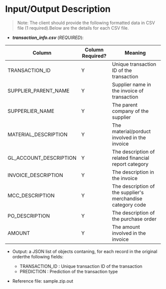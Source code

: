 # Input/Output Description

> Note: The client should provide the following formatted data in CSV file (1 required).Below are the details for each CSV file. 

- **_transaction_info.csv_** (*REQUIRED*): 
    
| Column                 | Column Required?  | Meaning                                                     |
|------------------------|-------------------|-------------------------------------------------------------|
| TRANSACTION_ID         | Y                 | Unique transaction ID of the transaction                    |
| SUPPLIER_PARENT_NAME   | Y                 | Supplier name in the invoice of transaction                 |
| SUPPERLIER_NAME        | Y                 | The parent company of the supplier                          |
| MATERIAL_DESCRIPTION   | Y                 | The material/porduct involved in the invoice                |
| GL_ACCOUNT_DESCRIPTION | Y                 | The description of related financial report category        |
| INVOICE_DESCRIPTION    | Y                 | The description in the invoice                              |
| MCC_DESCRIPTION        | Y                 | The description of the supplier's merchandise category code |
| PO_DESCRIPTION         | Y                 | The description of the purchase order                       |
| AMOUNT                 | Y                 | The amount involved in the invoice                          |
 
	
- Output: a JSON list of objects contaning, for each record in the original orderthe following fields:
	- TRANSACTION_ID  : Unique transaction ID of the transaction                      
	- PREDICTION      : Prediction of the transaction type                                                                 
	 
 - Reference file: sample.zip.out	
	
